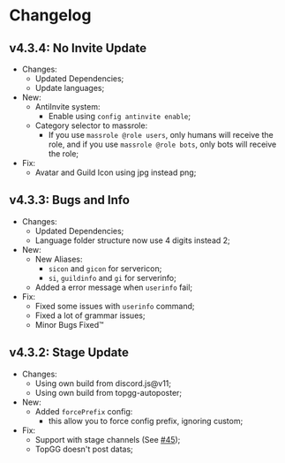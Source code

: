 # Changelog

## v4.3.4: No Invite Update

- Changes:
  - Updated Dependencies;
  - Update languages;
- New:
  - AntiInvite system:
    - Enable using `config antinvite enable`;
  - Category selector to massrole:
    - If you use `massrole @role users`, only humans will receive the role, and if you use `massrole @role bots`, only bots will receive the role;
- Fix:
  - Avatar and Guild Icon using jpg instead png;

## v4.3.3: Bugs and Info

- Changes:
  - Updated Dependencies;
  - Language folder structure now use 4 digits instead 2;
- New:
  - New Aliases:
    - `sicon` and `gicon` for servericon;
    - `si`, `guildinfo` and `gi` for serverinfo;
  - Added a error message when `userinfo` fail;
- Fix:
  - Fixed some issues with `userinfo` command;
  - Fixed a lot of grammar issues;
  - Minor Bugs Fixed:tm:

## v4.3.2: Stage Update

- Changes:
  - Using own build from discord.js@v11;
  - Using own build from topgg-autoposter;
- New:
  - Added `forcePrefix` config:
    - this allow you to force config prefix, ignoring custom;
- Fix:
  - Support with stage channels (See [#45]);
  - TopGG doesn't post datas;

[#45]: https://github.com/ArunaBot/Aruna/issues/45
